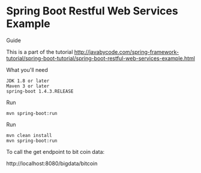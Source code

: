 # Spring Boot Restful Web Services Example

Guide

This is a part of the tutorial http://javabycode.com/spring-framework-tutorial/spring-boot-tutorial/spring-boot-restful-web-services-example.html

What you'll need

    JDK 1.8 or later
    Maven 3 or later
    spring-boot 1.4.3.RELEASE


Run

    mvn spring-boot:run

Run

    mvn clean install
    mvn spring-boot:run
    
To call the get endpoint to bit coin data:

http://localhost:8080/bigdata/bitcoin

